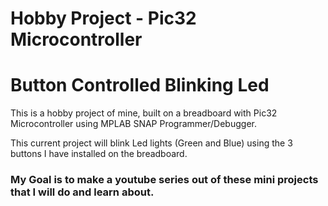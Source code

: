 # Hobby Project - Pic32 Microcontroller
# Button Controlled Blinking Led

This is a hobby project of mine, built on a breadboard with Pic32 Microcontroller using MPLAB SNAP Programmer/Debugger. 

This current project will blink Led lights (Green and Blue) using the 3 buttons I have installed on the breadboard. 

### My Goal is to make a youtube series out of these mini projects that I will do and learn about. 

